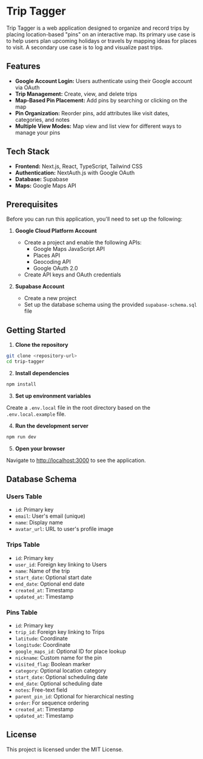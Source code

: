 # Trip Tagger

Trip Tagger is a web application designed to organize and record trips by placing location-based "pins" on an interactive map. Its primary use case is to help users plan upcoming holidays or travels by mapping ideas for places to visit. A secondary use case is to log and visualize past trips.

## Features

- **Google Account Login:** Users authenticate using their Google account via OAuth
- **Trip Management:** Create, view, and delete trips
- **Map-Based Pin Placement:** Add pins by searching or clicking on the map
- **Pin Organization:** Reorder pins, add attributes like visit dates, categories, and notes
- **Multiple View Modes:** Map view and list view for different ways to manage your pins

## Tech Stack

- **Frontend:** Next.js, React, TypeScript, Tailwind CSS
- **Authentication:** NextAuth.js with Google OAuth
- **Database:** Supabase
- **Maps:** Google Maps API

## Prerequisites

Before you can run this application, you'll need to set up the following:

1. **Google Cloud Platform Account**
   - Create a project and enable the following APIs:
     - Google Maps JavaScript API
     - Places API
     - Geocoding API
     - Google OAuth 2.0
   - Create API keys and OAuth credentials

2. **Supabase Account**
   - Create a new project
   - Set up the database schema using the provided `supabase-schema.sql` file

## Getting Started

1. **Clone the repository**

```bash
git clone <repository-url>
cd trip-tagger
```

2. **Install dependencies**

```bash
npm install
```

3. **Set up environment variables**

Create a `.env.local` file in the root directory based on the `.env.local.example` file.

4. **Run the development server**

```bash
npm run dev
```

5. **Open your browser**

Navigate to [http://localhost:3000](http://localhost:3000) to see the application.

## Database Schema

### Users Table
- `id`: Primary key
- `email`: User's email (unique)
- `name`: Display name
- `avatar_url`: URL to user's profile image

### Trips Table
- `id`: Primary key
- `user_id`: Foreign key linking to Users
- `name`: Name of the trip
- `start_date`: Optional start date
- `end_date`: Optional end date
- `created_at`: Timestamp
- `updated_at`: Timestamp

### Pins Table
- `id`: Primary key
- `trip_id`: Foreign key linking to Trips
- `latitude`: Coordinate
- `longitude`: Coordinate
- `google_maps_id`: Optional ID for place lookup
- `nickname`: Custom name for the pin
- `visited_flag`: Boolean marker
- `category`: Optional location category
- `start_date`: Optional scheduling date
- `end_date`: Optional scheduling date
- `notes`: Free-text field
- `parent_pin_id`: Optional for hierarchical nesting
- `order`: For sequence ordering
- `created_at`: Timestamp
- `updated_at`: Timestamp

## License

This project is licensed under the MIT License.

